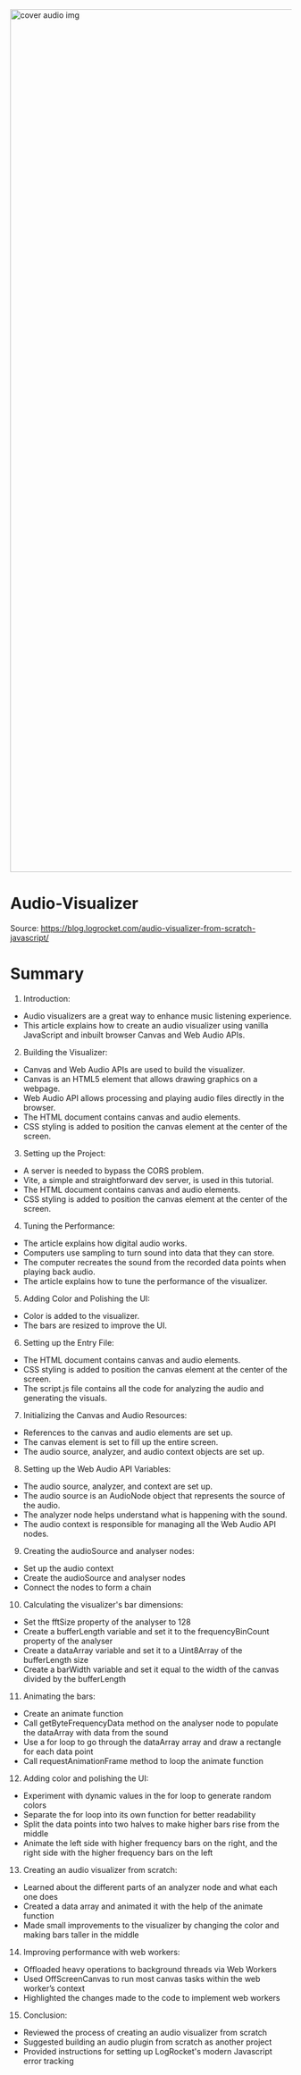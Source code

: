 
<img width="1545" alt="cover audio img" src="https://github.com/Blackadder331/Audio-Visualizer/assets/10698943/799bdf45-441a-482d-b1f0-674e0462f045">


# Audio-Visualizer

Source: https://blog.logrocket.com/audio-visualizer-from-scratch-javascript/

# Summary

1. Introduction:

- Audio visualizers are a great way to enhance music listening experience.
- This article explains how to create an audio visualizer using vanilla JavaScript and inbuilt browser Canvas and Web Audio APIs.

2. Building the Visualizer:

- Canvas and Web Audio APIs are used to build the visualizer.
- Canvas is an HTML5 element that allows drawing graphics on a webpage.
- Web Audio API allows processing and playing audio files directly in the browser.
- The HTML document contains canvas and audio elements.
- CSS styling is added to position the canvas element at the center of the screen.

3. Setting up the Project:

- A server is needed to bypass the CORS problem.
- Vite, a simple and straightforward dev server, is used in this tutorial.
- The HTML document contains canvas and audio elements.
- CSS styling is added to position the canvas element at the center of the screen.

4. Tuning the Performance:

- The article explains how digital audio works.
- Computers use sampling to turn sound into data that they can store.
- The computer recreates the sound from the recorded data points when playing back audio.
- The article explains how to tune the performance of the visualizer.

5. Adding Color and Polishing the UI:

- Color is added to the visualizer.
- The bars are resized to improve the UI.

6. Setting up the Entry File:

- The HTML document contains canvas and audio elements.
- CSS styling is added to position the canvas element at the center of the screen.
- The script.js file contains all the code for analyzing the audio and generating the visuals.

7. Initializing the Canvas and Audio Resources:

- References to the canvas and audio elements are set up.
- The canvas element is set to fill up the entire screen.
- The audio source, analyzer, and audio context objects are set up.

8. Setting up the Web Audio API Variables:

- The audio source, analyzer, and context are set up.
- The audio source is an AudioNode object that represents the source of the audio.
- The analyzer node helps understand what is happening with the sound.
- The audio context is responsible for managing all the Web Audio API nodes.

9. Creating the audioSource and analyser nodes:

- Set up the audio context
- Create the audioSource and analyser nodes
- Connect the nodes to form a chain

10. Calculating the visualizer's bar dimensions:

- Set the fftSize property of the analyser to 128
- Create a bufferLength variable and set it to the frequencyBinCount property of the analyser
- Create a dataArray variable and set it to a Uint8Array of the bufferLength size
- Create a barWidth variable and set it equal to the width of the canvas divided by the bufferLength

11. Animating the bars:

- Create an animate function
- Call getByteFrequencyData method on the analyser node to populate the dataArray with data from the sound
- Use a for loop to go through the dataArray array and draw a rectangle for each data point
- Call requestAnimationFrame method to loop the animate function

12. Adding color and polishing the UI:

- Experiment with dynamic values in the for loop to generate random colors
- Separate the for loop into its own function for better readability
- Split the data points into two halves to make higher bars rise from the middle
- Animate the left side with higher frequency bars on the right, and the right side with the higher frequency bars on the left

13. Creating an audio visualizer from scratch:

- Learned about the different parts of an analyzer node and what each one does
- Created a data array and animated it with the help of the animate function
- Made small improvements to the visualizer by changing the color and making bars taller in the middle

14. Improving performance with web workers:

- Offloaded heavy operations to background threads via Web Workers
- Used OffScreenCanvas to run most canvas tasks within the web worker’s context
- Highlighted the changes made to the code to implement web workers

15. Conclusion:

- Reviewed the process of creating an audio visualizer from scratch
- Suggested building an audio plugin from scratch as another project
- Provided instructions for setting up LogRocket's modern Javascript error tracking
